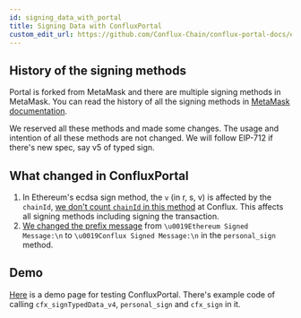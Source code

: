 ```yaml
---
id: signing_data_with_portal
title: Signing Data with ConfluxPortal
custom_edit_url: https://github.com/Conflux-Chain/conflux-portal-docs/edit/master/docs/en/portal/API_Reference/Signing_Data.md
---
```


## History of the signing methods

Portal is forked from MetaMask and there are multiple signing methods in MetaMask. You can read the history of all the signing methods in [MetaMask documentation](https://docs.metamask.io/guide/signing-data.html#a-brief-history).

We reserved all these methods and made some changes. The usage and intention of all these methods are not changed. We will follow EIP-712 if there's new spec, say v5 of typed sign.

## What changed in ConfluxPortal

1. In Ethereum's ecdsa sign method, the `v` (in r, s, v) is affected by the `chainId`, [we don't count `chainId` in this method](https://github.com/yqrashawn/confluxjs-util/compare/59e9849ac291c7bb2318f804b8f4b02277bf5bca...master#diff-332ce297a81989a8b375f3bb70deb2ec) at Conflux. This affects all signing methods including signing the transaction.
2. [We changed the prefix message](https://github.com/yqrashawn/confluxjs-util/compare/59e9849ac291c7bb2318f804b8f4b02277bf5bca...master#diff-332ce297a81989a8b375f3bb70deb2ecR126) from `\u0019Ethereum Signed Message:\n` to `\u0019Conflux Signed Message:\n` in the `personal_sign` method.

## Demo

[Here](https://conflux-portal-docs.conflux-chain.org/e2e_test_demo/) is a demo page for testing ConfluxPortal. There's example code of calling `cfx_signTypedData_v4`, `personal_sign` and `cfx_sign` in it.

